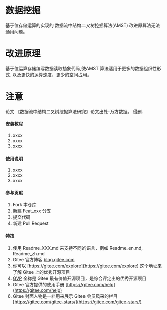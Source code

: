 # 数据挖掘

基于位存储运算的实现的 数据流中结构二叉树挖掘算法(AMST)
改进原算法无法通用问题。

# 改进原理
 
基于位运算存储编写数据读取抽象代码,使AMST 算法适用于更多的数据组织性形式.
以及更快的运算速度，更少的空间占用。

# 注意
论文 《数据流中结构二叉树挖掘算法研究》论文出处-万方数据。  侵删.


#### 安装教程

1.  xxxx
2.  xxxx
3.  xxxx

#### 使用说明

1.  xxxx
2.  xxxx
3.  xxxx

#### 参与贡献

1.  Fork 本仓库
2.  新建 Feat_xxx 分支
3.  提交代码
4.  新建 Pull Request


#### 特技

1.  使用 Readme\_XXX.md 来支持不同的语言，例如 Readme\_en.md, Readme\_zh.md
2.  Gitee 官方博客 [blog.gitee.com](https://blog.gitee.com)
3.  你可以 [https://gitee.com/explore](https://gitee.com/explore) 这个地址来了解 Gitee 上的优秀开源项目
4.  [GVP](https://gitee.com/gvp) 全称是 Gitee 最有价值开源项目，是综合评定出的优秀开源项目
5.  Gitee 官方提供的使用手册 [https://gitee.com/help](https://gitee.com/help)
6.  Gitee 封面人物是一档用来展示 Gitee 会员风采的栏目 [https://gitee.com/gitee-stars/](https://gitee.com/gitee-stars/)
